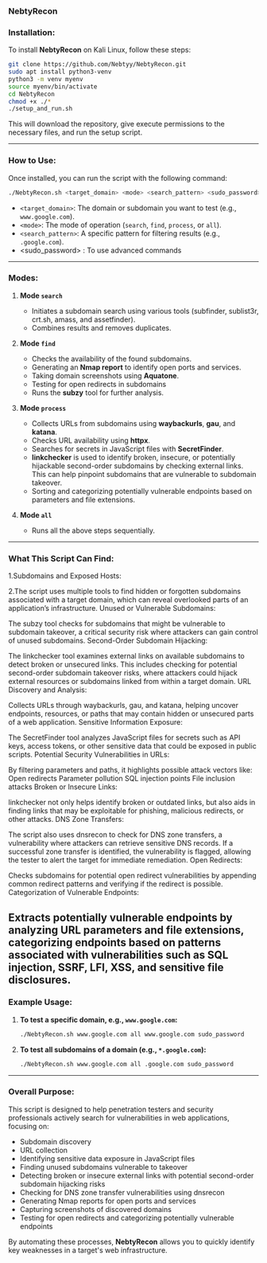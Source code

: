### NebtyRecon

### **Installation:**
To install **NebtyRecon** on Kali Linux, follow these steps:

```bash
git clone https://github.com/Nebtyy/NebtyRecon.git
sudo apt install python3-venv
python3 -m venv myenv
source myenv/bin/activate
cd NebtyRecon
chmod +x ./*
./setup_and_run.sh
```

This will download the repository, give execute permissions to the necessary files, and run the setup script.

---

### **How to Use:**
Once installed, you can run the script with the following command:

```bash
./NebtyRecon.sh <target_domain> <mode> <search_pattern> <sudo_password>
```

- `<target_domain>`: The domain or subdomain you want to test (e.g., `www.google.com`).
- `<mode>`: The mode of operation (`search`, `find`, `process`, or `all`).
- `<search_pattern>`: A specific pattern for filtering results (e.g., `.google.com`).
-  <sudo_password> : To use advanced commands

---

### **Modes:**
1. **Mode `search`**
   - Initiates a subdomain search using various tools (subfinder, sublist3r, crt.sh, amass, and assetfinder).
   - Combines results and removes duplicates.

2. **Mode `find`**
   - Checks the availability of the found subdomains.
   - Generating an **Nmap report** to identify open ports and services.
   - Taking domain screenshots using **Aquatone**.
   - Testing for open redirects in subdomains
   - Runs the **subzy** tool for further analysis.

3. **Mode `process`**
   - Collects URLs from subdomains using **waybackurls**, **gau**, and **katana**.
   - Checks URL availability using **httpx**.
   - Searches for secrets in JavaScript files with **SecretFinder**.
   - **linkchecker** is used to identify broken, insecure, or potentially hijackable second-order subdomains by checking external links. This can help pinpoint subdomains that are vulnerable to subdomain takeover.
   - Sorting and categorizing potentially vulnerable endpoints based on parameters and file extensions.
4. **Mode `all`**
   - Runs all the above steps sequentially.

---

### **What This Script Can Find:**

1.Subdomains and Exposed Hosts:

2.The script uses multiple tools to find hidden or forgotten subdomains associated with a target domain, which can reveal overlooked parts of an application’s infrastructure.
Unused or Vulnerable Subdomains:

The subzy tool checks for subdomains that might be vulnerable to subdomain takeover, a critical security risk where attackers can gain control of unused subdomains.
Second-Order Subdomain Hijacking:

The linkchecker tool examines external links on available subdomains to detect broken or unsecured links. This includes checking for potential second-order subdomain takeover risks, where attackers could hijack external resources or subdomains linked from within a target domain.
URL Discovery and Analysis:

Collects URLs through waybackurls, gau, and katana, helping uncover endpoints, resources, or paths that may contain hidden or unsecured parts of a web application.
Sensitive Information Exposure:

The SecretFinder tool analyzes JavaScript files for secrets such as API keys, access tokens, or other sensitive data that could be exposed in public scripts.
Potential Security Vulnerabilities in URLs:

By filtering parameters and paths, it highlights possible attack vectors like:
Open redirects
Parameter pollution
SQL injection points
File inclusion attacks
Broken or Insecure Links:

linkchecker not only helps identify broken or outdated links, but also aids in finding links that may be exploitable for phishing, malicious redirects, or other attacks.
DNS Zone Transfers:

The script also uses dnsrecon to check for DNS zone transfers, a vulnerability where attackers can retrieve sensitive DNS records. If a successful zone transfer is identified, the vulnerability is flagged, allowing the tester to alert the target for immediate remediation.
Open Redirects:

Checks subdomains for potential open redirect vulnerabilities by appending common redirect patterns and verifying if the redirect is possible.
Categorization of Vulnerable Endpoints:

Extracts potentially vulnerable endpoints by analyzing URL parameters and file extensions, categorizing endpoints based on patterns associated with vulnerabilities such as SQL injection, SSRF, LFI, XSS, and sensitive file disclosures.
---

### **Example Usage:**

1. **To test a specific domain, e.g., `www.google.com`:**
   ```bash
   ./NebtyRecon.sh www.google.com all www.google.com sudo_password
   ```

2. **To test all subdomains of a domain (e.g., `*.google.com`):**
   ```bash
   ./NebtyRecon.sh www.google.com all .google.com sudo_password
   ```

---

### **Overall Purpose:**
This script is designed to help penetration testers and security professionals actively search for vulnerabilities in web applications, focusing on:
- Subdomain discovery
- URL collection
- Identifying sensitive data exposure in JavaScript files
- Finding unused subdomains vulnerable to takeover
- Detecting broken or insecure external links with potential second-order subdomain hijacking risks
- Checking for DNS zone transfer vulnerabilities using dnsrecon
- Generating Nmap reports for open ports and services
- Capturing screenshots of discovered domains
- Testing for open redirects and categorizing potentially vulnerable endpoints

By automating these processes, **NebtyRecon** allows you to quickly identify key weaknesses in a target's web infrastructure.
